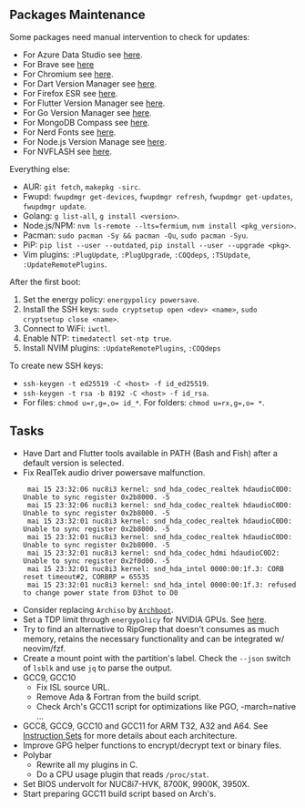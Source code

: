 ## Packages Maintenance

Some packages need manual intervention to check for updates:
- For Azure Data Studio see [here](https://github.com/microsoft/azuredatastudio/releases).
- For Brave see [here](https://github.com/brave/brave-browser/blob/master/CHANGELOG_DESKTOP.md)
- For Chromium see [here](https://chromiumdash.appspot.com/releases?platform=Linux).
- For Dart Version Manager see [here](https://github.com/cbracken/dvm/tags).
- For Firefox ESR see [here](https://www.mozilla.org/firefox/organizations/notes/).
- For Flutter Version Manager see [here](https://github.com/fluttertools/fvm/releases).
- For Go Version Manager see [here](https://github.com/stefanmaric/g).
- For MongoDB Compass see [here](https://www.mongodb.com/try/download/compass).
- For Nerd Fonts see [here](https://github.com/ryanoasis/nerd-fonts/releases).
- For Node.js Version Manage see [here](https://github.com/nvm-sh/nvm/releases).
- For NVFLASH see [here](https://www.techpowerup.com/download/nvidia-nvflash/).

Everything else:
- AUR: `git fetch`, `makepkg -sirc`.
- Fwupd: `fwupdmgr get-devices`, `fwupdmgr refresh`, `fwupdmgr get-updates`, `fwupdmgr update`.
- Golang: `g list-all`, `g install <version>`.
- Node.js/NPM: `nvm ls-remote --lts=fermium`, `nvm install <pkg_version>`.
- Pacman: `sudo pacman -Sy && pacman -Qu`, `sudo pacman -Syu`.
- PiP: `pip list --user --outdated`, `pip install --user --upgrade <pkg>`.
- Vim plugins: `:PlugUpdate`, `:PlugUpgrade`, `:COQdeps`, `:TSUpdate`, `:UpdateRemotePlugins`.

After the first boot:
1. Set the energy policy: `energypolicy powersave`.
2. Install the SSH keys: `sudo cryptsetup open <dev> <name>`, `sudo cryptsetup close <name>`.
3. Connect to WiFi: `iwctl`.
4. Enable NTP: `timedatectl set-ntp true`.
5. Install NVIM plugins: `:UpdateRemotePlugins`, `:COQdeps`

To create new SSH keys:
- `ssh-keygen -t ed25519 -C <host> -f id_ed25519`.
- `ssh-keygen -t rsa -b 8192 -C <host> -f id_rsa`.
- For files: `chmod u=r,g=,o= id_*`. For folders: `chmod u=rx,g=,o= *`.

## Tasks
- Have Dart and Flutter tools available in PATH (Bash and Fish) after a default
  version is selected.
- Fix RealTek audio driver powersave malfunction.
  ```
   mai 15 23:32:06 nuc8i3 kernel: snd_hda_codec_realtek hdaudioC0D0: Unable to sync register 0x2b8000. -5
   mai 15 23:32:06 nuc8i3 kernel: snd_hda_codec_realtek hdaudioC0D0: Unable to sync register 0x2b8000. -5
   mai 15 23:32:01 nuc8i3 kernel: snd_hda_codec_realtek hdaudioC0D0: Unable to sync register 0x2b8000. -5
   mai 15 23:32:01 nuc8i3 kernel: snd_hda_codec_realtek hdaudioC0D0: Unable to sync register 0x2b8000. -5
   mai 15 23:32:01 nuc8i3 kernel: snd_hda_codec_hdmi hdaudioC0D2: Unable to sync register 0x2f0d00. -5
   mai 15 23:32:01 nuc8i3 kernel: snd_hda_intel 0000:00:1f.3: CORB reset timeout#2, CORBRP = 65535
   mai 15 23:32:01 nuc8i3 kernel: snd_hda_intel 0000:00:1f.3: refused to change power state from D3hot to D0
  ```
- Consider replacing `Archiso` by [`Archboot`](https://wiki.archlinux.org/title/Archboot).
- Set a TDP limit through `energypolicy` for NVIDIA GPUs. See
  [here](https://wiki.archlinux.org/title/NVIDIA/Tips_and_tricks#Custom_TDP_Limit).
- Try to find an alternative to RipGrep that doesn't consumes as much memory,
  retains the necessary functionality and can be integrated w/ neovim/fzf.
- Create a mount point with the partition's label. Check the `--json`
  switch of `lsblk` and use `jq` to parse the output.
- GCC9, GCC10
  * Fix ISL source URL.
  * Remove Ada & Fortran from the build script.
  * Check Arch's GCC11 script for optimizations like PGO, -march=native ...
- GCC8, GCC9, GCC10 and GCC11 for ARM T32, A32 and A64. See
  [Instruction Sets](https://developer.arm.com/architectures/instruction-sets)
  for more details about each architecture.
- Improve GPG helper functions to encrypt/decrypt text or binary files.
- Polybar
  * Rewrite all my plugins in C.
  * Do a CPU usage plugin that reads `/proc/stat`.
- Set BIOS undervolt for NUC8i7-HVK, 8700K, 9900K, 3950X.
- Start preparing GCC11 build script based on Arch's.
